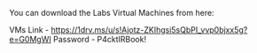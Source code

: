 You can download the Labs Virtual Machines from here:

VMs Link - https://1drv.ms/u/s!Ajotz-ZKIhgsi5sQbPI_vvp0bjxx5g?e=G0MgWI
Password - P4cktIRBook!
